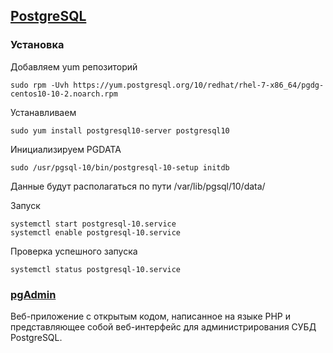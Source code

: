 ## [PostgreSQL](https://www.postgresql.org/)


### Установка
Добавляем yum репозиторий
~~~
sudo rpm -Uvh https://yum.postgresql.org/10/redhat/rhel-7-x86_64/pgdg-centos10-10-2.noarch.rpm
~~~
Устанавливаем
~~~
sudo yum install postgresql10-server postgresql10
~~~
Инициализируем PGDATA
~~~
sudo /usr/pgsql-10/bin/postgresql-10-setup initdb
~~~
Данные будут располагаться по пути /var/lib/pgsql/10/data/

Запуск
~~~
systemctl start postgresql-10.service
systemctl enable postgresql-10.service
~~~

Проверка успешного запуска
~~~
systemctl status postgresql-10.service
~~~

### [pgAdmin](https://www.pgadmin.org/)
Веб-приложение с открытым кодом, написанное на языке PHP и представляющее собой веб-интерфейс для администрирования СУБД PostgreSQL.
